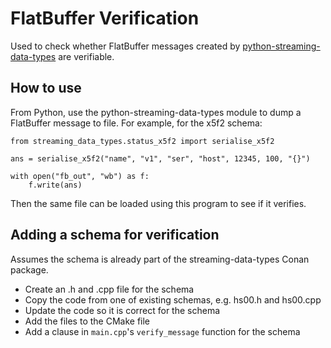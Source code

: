 # FlatBuffer Verification

Used to check whether FlatBuffer messages created by [python-streaming-data-types](https://github.com/ess-dmsc/python-streaming-data-types)
are verifiable.

## How to use
From Python, use the python-streaming-data-types module to dump a FlatBuffer message to file.
For example, for the x5f2 schema:
```
from streaming_data_types.status_x5f2 import serialise_x5f2

ans = serialise_x5f2("name", "v1", "ser", "host", 12345, 100, "{}")

with open("fb_out", "wb") as f:
    f.write(ans)
```

Then the same file can be loaded using this program to see if it verifies.

## Adding a schema for verification
Assumes the schema is already part of the streaming-data-types Conan package.

* Create an .h and .cpp file for the schema
* Copy the code from one of existing schemas, e.g. hs00.h and hs00.cpp
* Update the code so it is correct for the schema
* Add the files to the CMake file
* Add a clause in `main.cpp`'s `verify_message` function for the schema
